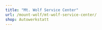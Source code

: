 ```yaml
---
title: "Mt. Wolf Service Center"
url: /mount-wolf/mt-wolf-service-center/
shop: Autowerkstatt
---
```

